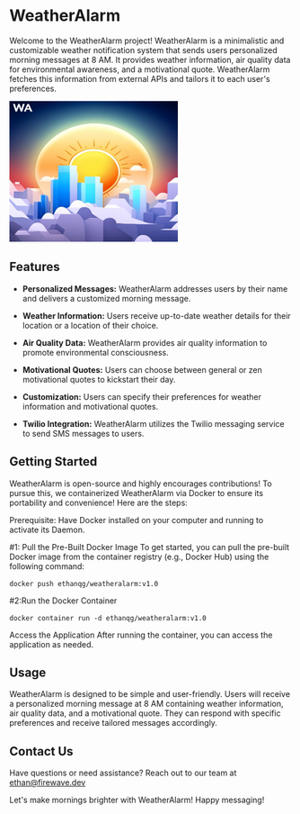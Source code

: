# WeatherAlarm
Welcome to the WeatherAlarm project! WeatherAlarm is a minimalistic and customizable weather notification system that sends users personalized morning messages at 8 AM. It provides weather information, air quality data for environmental awareness, and a motivational quote. WeatherAlarm fetches this information from external APIs and tailors it to each user's preferences.

<img src="./assets/ai.jpg" alt="Logo Image" width="300" height="250">

## Features
- **Personalized Messages:** WeatherAlarm addresses users by their name and delivers a customized morning message.

- **Weather Information:** Users receive up-to-date weather details for their location or a location of their choice.

- **Air Quality Data:** WeatherAlarm provides air quality information to promote environmental consciousness.

- **Motivational Quotes:** Users can choose between general or zen motivational quotes to kickstart their day.

- **Customization:** Users can specify their preferences for weather information and motivational quotes.

- **Twilio Integration:** WeatherAlarm utilizes the Twilio messaging service to send SMS messages to users.

## Getting Started

WeatherAlarm is open-source and highly encourages contributions! To pursue this, we containerized WeatherAlarm via Docker to ensure its portability and convenience! Here are the steps:

Prerequisite:
  Have Docker installed on your computer and running to activate its Daemon.

#1: Pull the Pre-Built Docker Image
To get started, you can pull the pre-built Docker image from the container registry (e.g., Docker Hub) using the following command:
```
docker push ethanqg/weatheralarm:v1.0
```

#2:Run the Docker Container
```
docker container run -d ethanqg/weatheralarm:v1.0
```

Access the Application
After running the container, you can access the application as needed.

## Usage
WeatherAlarm is designed to be simple and user-friendly. Users will receive a personalized morning message at 8 AM containing weather information, air quality data, and a motivational quote. They can respond with specific preferences and receive tailored messages accordingly.

## Contact Us
Have questions or need assistance? Reach out to our team at ethan@firewave.dev

Let's make mornings brighter with WeatherAlarm! Happy messaging!
